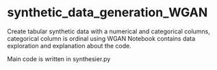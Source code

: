 # synthetic_data_generation_WGAN
Create tabular synthetic data with a numerical and categorical columns, categorical column is ordinal using WGAN
Notebook contains data exploration and explanation about the code.

Main code is written in synthesier.py

